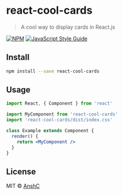 # react-cool-cards

> A cool way to display cards in React.js

[![NPM](https://img.shields.io/npm/v/react-cool-cards.svg)](https://www.npmjs.com/package/react-cool-cards) [![JavaScript Style Guide](https://img.shields.io/badge/code_style-standard-brightgreen.svg)](https://standardjs.com)

## Install

```bash
npm install --save react-cool-cards
```

## Usage

```jsx
import React, { Component } from 'react'

import MyComponent from 'react-cool-cards'
import 'react-cool-cards/dist/index.css'

class Example extends Component {
  render() {
    return <MyComponent />
  }
}
```

## License

MIT © [AnshC](https://github.com/AnshC)
